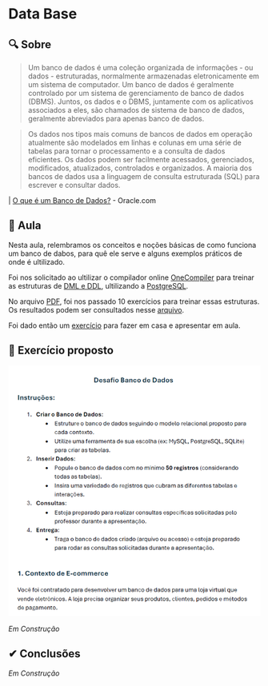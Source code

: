 # Data Base

## 🔍 Sobre

> Um banco de dados é uma coleção organizada de informações - ou dados - estruturadas, normalmente armazenadas eletronicamente em um sistema de computador. Um banco de dados é geralmente controlado por um sistema de gerenciamento de banco de dados (DBMS). Juntos, os dados e o DBMS, juntamente com os aplicativos associados a eles, são chamados de sistema de banco de dados, geralmente abreviados para apenas banco de dados.

> Os dados nos tipos mais comuns de bancos de dados em operação atualmente são modelados em linhas e colunas em uma série de tabelas para tornar o processamento e a consulta de dados eficientes. Os dados podem ser facilmente acessados, gerenciados, modificados, atualizados, controlados e organizados. A maioria dos bancos de dados usa a linguagem de consulta estruturada (SQL) para escrever e consultar dados.

| [O que é um Banco de Dados?](https://www.oracle.com/br/database/what-is-database/) - Oracle.com

## 📘 Aula

Nesta aula, relembramos os conceitos e noções básicas de como funciona um banco de dabos, para quê ele serve e alguns exemplos práticos de onde é ultilizado.

Foi nos solicitado ao ultilizar o compilador online [OneCompiler](https://onecompiler.com/postgresql) para treinar as estruturas de [DML e DDL](https://learnsql.com.br/blog/o-que-sao-ddl-dml-dql-e-dcl-em-sql/), ultilizando a [PostgreSQL](https://www.postgresql.org/).



No arquivo [PDF](https://github.com/Anderson-Andy-Correa/Gestao-e-qualidade-de-software/blob/main/03-Banco_de_Dados/1-Atividade_em_Aula/BancodeDados_20241008191337.pdf), foi nos passado 10 exercícios para treinar essas estruturas. Os resultados podem ser consultados nesse [arquivo](https://github.com/Anderson-Andy-Correa/Gestao-e-qualidade-de-software/blob/main/03-Banco_de_Dados/1-Atividade_em_Aula/Atividade_Postgre.txt). 

Foi dado então um [exercício](https://github.com/Anderson-Andy-Correa/Gestao-e-qualidade-de-software/blob/main/03-Banco_de_Dados/2-Exercicio_Apresentacao/InstrucoesDesafioBD_20241008195742.pdf) para fazer em casa e apresentar em aula.

## 📝 Exercício proposto

![alt text](https://github.com/Anderson-Andy-Correa/Gestao-e-qualidade-de-software/blob/main/03-Banco_de_Dados/2-Exercicio_Apresentacao/Apresentacao/Apresentacao_Desafio.png)

 *Em Construção*

## ✔ Conclusões

 *Em Construção*
